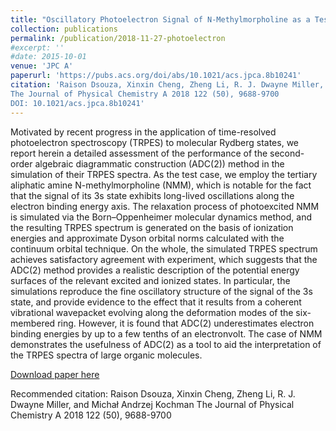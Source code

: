 ```yaml
---
title: "Oscillatory Photoelectron Signal of N-Methylmorpholine as a Test Case for the Algebraic-Diagrammatic Construction Method of Second Order"
collection: publications
permalink: /publication/2018-11-27-photoelectron
#excerpt: ''
#date: 2015-10-01
venue: 'JPC A'
paperurl: 'https://pubs.acs.org/doi/abs/10.1021/acs.jpca.8b10241'
citation: 'Raison Dsouza, Xinxin Cheng, Zheng Li, R. J. Dwayne Miller, and Michał Andrzej Kochman
The Journal of Physical Chemistry A 2018 122 (50), 9688-9700
DOI: 10.1021/acs.jpca.8b10241'
---
```

Motivated by recent progress in the application of time-resolved photoelectron spectroscopy (TRPES) to molecular Rydberg states, we report herein a detailed assessment of the performance of the second-order algebraic diagrammatic construction (ADC(2)) method in the simulation of their TRPES spectra. As the test case, we employ the tertiary aliphatic amine N-methylmorpholine (NMM), which is notable for the fact that the signal of its 3s state exhibits long-lived oscillations along the electron binding energy axis. The relaxation process of photoexcited NMM is simulated via the Born–Oppenheimer molecular dynamics method, and the resulting TRPES spectrum is generated on the basis of ionization energies and approximate Dyson orbital norms calculated with the continuum orbital technique. On the whole, the simulated TRPES spectrum achieves satisfactory agreement with experiment, which suggests that the ADC(2) method provides a realistic description of the potential energy surfaces of the relevant excited and ionized states. In particular, the simulations reproduce the fine oscillatory structure of the signal of the 3s state, and provide evidence to the effect that it results from a coherent vibrational wavepacket evolving along the deformation modes of the six-membered ring. However, it is found that ADC(2) underestimates electron binding energies by up to a few tenths of an electronvolt. The case of NMM demonstrates the usefulness of ADC(2) as a tool to aid the interpretation of the TRPES spectra of large organic molecules.

[Download paper here](https://pubs.acs.org/doi/abs/10.1021/acs.jpca.8b10241)

Recommended citation: Raison Dsouza, Xinxin Cheng, Zheng Li, R. J. Dwayne Miller, and Michał Andrzej Kochman
The Journal of Physical Chemistry A 2018 122 (50), 9688-9700